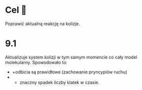# Cel 🎯
Poprawić aktualną reakcję na kolizje.

# 9.1 
Aktualizuje system kolizji w tym samym momencie co cały model molekularny. Spowodowało to:
+ +odbicia są prawidłowe (zachowanie pryncypiów ruchu)
+ - znaczny spadek liczby klatek w czasie. 

